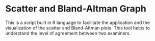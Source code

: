 # Scatter and Bland-Altman Graph

This is a script built in R language to facilitate the application and the visualization of the scatter and Bland-Altman plots. This tool helps to understand the level of agreement between two examiners.

